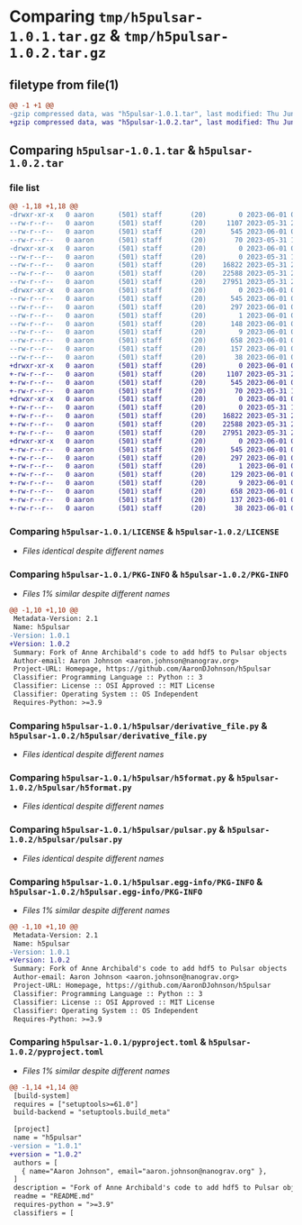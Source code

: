 # Comparing `tmp/h5pulsar-1.0.1.tar.gz` & `tmp/h5pulsar-1.0.2.tar.gz`

## filetype from file(1)

```diff
@@ -1 +1 @@
-gzip compressed data, was "h5pulsar-1.0.1.tar", last modified: Thu Jun  1 01:51:02 2023, max compression
+gzip compressed data, was "h5pulsar-1.0.2.tar", last modified: Thu Jun  1 01:52:56 2023, max compression
```

## Comparing `h5pulsar-1.0.1.tar` & `h5pulsar-1.0.2.tar`

### file list

```diff
@@ -1,18 +1,18 @@
-drwxr-xr-x   0 aaron      (501) staff       (20)        0 2023-06-01 01:51:02.160294 h5pulsar-1.0.1/
--rw-r--r--   0 aaron      (501) staff       (20)     1107 2023-05-31 23:19:03.000000 h5pulsar-1.0.1/LICENSE
--rw-r--r--   0 aaron      (501) staff       (20)      545 2023-06-01 01:51:02.160164 h5pulsar-1.0.1/PKG-INFO
--rw-r--r--   0 aaron      (501) staff       (20)       70 2023-05-31 15:20:50.000000 h5pulsar-1.0.1/README.md
-drwxr-xr-x   0 aaron      (501) staff       (20)        0 2023-06-01 01:51:02.158957 h5pulsar-1.0.1/h5pulsar/
--rw-r--r--   0 aaron      (501) staff       (20)        0 2023-05-31 15:17:57.000000 h5pulsar-1.0.1/h5pulsar/__init__.py
--rw-r--r--   0 aaron      (501) staff       (20)    16822 2023-05-31 20:41:25.000000 h5pulsar-1.0.1/h5pulsar/derivative_file.py
--rw-r--r--   0 aaron      (501) staff       (20)    22588 2023-05-31 20:54:29.000000 h5pulsar-1.0.1/h5pulsar/h5format.py
--rw-r--r--   0 aaron      (501) staff       (20)    27951 2023-05-31 20:56:49.000000 h5pulsar-1.0.1/h5pulsar/pulsar.py
-drwxr-xr-x   0 aaron      (501) staff       (20)        0 2023-06-01 01:51:02.160005 h5pulsar-1.0.1/h5pulsar.egg-info/
--rw-r--r--   0 aaron      (501) staff       (20)      545 2023-06-01 01:51:02.000000 h5pulsar-1.0.1/h5pulsar.egg-info/PKG-INFO
--rw-r--r--   0 aaron      (501) staff       (20)      297 2023-06-01 01:51:02.000000 h5pulsar-1.0.1/h5pulsar.egg-info/SOURCES.txt
--rw-r--r--   0 aaron      (501) staff       (20)        1 2023-06-01 01:51:02.000000 h5pulsar-1.0.1/h5pulsar.egg-info/dependency_links.txt
--rw-r--r--   0 aaron      (501) staff       (20)      148 2023-06-01 01:51:02.000000 h5pulsar-1.0.1/h5pulsar.egg-info/requires.txt
--rw-r--r--   0 aaron      (501) staff       (20)        9 2023-06-01 01:51:02.000000 h5pulsar-1.0.1/h5pulsar.egg-info/top_level.txt
--rw-r--r--   0 aaron      (501) staff       (20)      658 2023-06-01 01:48:20.000000 h5pulsar-1.0.1/pyproject.toml
--rw-r--r--   0 aaron      (501) staff       (20)      157 2023-06-01 01:50:44.000000 h5pulsar-1.0.1/requirements.txt
--rw-r--r--   0 aaron      (501) staff       (20)       38 2023-06-01 01:51:02.160333 h5pulsar-1.0.1/setup.cfg
+drwxr-xr-x   0 aaron      (501) staff       (20)        0 2023-06-01 01:52:56.879840 h5pulsar-1.0.2/
+-rw-r--r--   0 aaron      (501) staff       (20)     1107 2023-05-31 23:19:03.000000 h5pulsar-1.0.2/LICENSE
+-rw-r--r--   0 aaron      (501) staff       (20)      545 2023-06-01 01:52:56.879697 h5pulsar-1.0.2/PKG-INFO
+-rw-r--r--   0 aaron      (501) staff       (20)       70 2023-05-31 15:20:50.000000 h5pulsar-1.0.2/README.md
+drwxr-xr-x   0 aaron      (501) staff       (20)        0 2023-06-01 01:52:56.878176 h5pulsar-1.0.2/h5pulsar/
+-rw-r--r--   0 aaron      (501) staff       (20)        0 2023-05-31 15:17:57.000000 h5pulsar-1.0.2/h5pulsar/__init__.py
+-rw-r--r--   0 aaron      (501) staff       (20)    16822 2023-05-31 20:41:25.000000 h5pulsar-1.0.2/h5pulsar/derivative_file.py
+-rw-r--r--   0 aaron      (501) staff       (20)    22588 2023-05-31 20:54:29.000000 h5pulsar-1.0.2/h5pulsar/h5format.py
+-rw-r--r--   0 aaron      (501) staff       (20)    27951 2023-05-31 20:56:49.000000 h5pulsar-1.0.2/h5pulsar/pulsar.py
+drwxr-xr-x   0 aaron      (501) staff       (20)        0 2023-06-01 01:52:56.879463 h5pulsar-1.0.2/h5pulsar.egg-info/
+-rw-r--r--   0 aaron      (501) staff       (20)      545 2023-06-01 01:52:56.000000 h5pulsar-1.0.2/h5pulsar.egg-info/PKG-INFO
+-rw-r--r--   0 aaron      (501) staff       (20)      297 2023-06-01 01:52:56.000000 h5pulsar-1.0.2/h5pulsar.egg-info/SOURCES.txt
+-rw-r--r--   0 aaron      (501) staff       (20)        1 2023-06-01 01:52:56.000000 h5pulsar-1.0.2/h5pulsar.egg-info/dependency_links.txt
+-rw-r--r--   0 aaron      (501) staff       (20)      129 2023-06-01 01:52:56.000000 h5pulsar-1.0.2/h5pulsar.egg-info/requires.txt
+-rw-r--r--   0 aaron      (501) staff       (20)        9 2023-06-01 01:52:56.000000 h5pulsar-1.0.2/h5pulsar.egg-info/top_level.txt
+-rw-r--r--   0 aaron      (501) staff       (20)      658 2023-06-01 01:52:45.000000 h5pulsar-1.0.2/pyproject.toml
+-rw-r--r--   0 aaron      (501) staff       (20)      137 2023-06-01 01:52:40.000000 h5pulsar-1.0.2/requirements.txt
+-rw-r--r--   0 aaron      (501) staff       (20)       38 2023-06-01 01:52:56.879878 h5pulsar-1.0.2/setup.cfg
```

### Comparing `h5pulsar-1.0.1/LICENSE` & `h5pulsar-1.0.2/LICENSE`

 * *Files identical despite different names*

### Comparing `h5pulsar-1.0.1/PKG-INFO` & `h5pulsar-1.0.2/PKG-INFO`

 * *Files 1% similar despite different names*

```diff
@@ -1,10 +1,10 @@
 Metadata-Version: 2.1
 Name: h5pulsar
-Version: 1.0.1
+Version: 1.0.2
 Summary: Fork of Anne Archibald's code to add hdf5 to Pulsar objects
 Author-email: Aaron Johnson <aaron.johnson@nanograv.org>
 Project-URL: Homepage, https://github.com/AaronDJohnson/h5pulsar
 Classifier: Programming Language :: Python :: 3
 Classifier: License :: OSI Approved :: MIT License
 Classifier: Operating System :: OS Independent
 Requires-Python: >=3.9
```

### Comparing `h5pulsar-1.0.1/h5pulsar/derivative_file.py` & `h5pulsar-1.0.2/h5pulsar/derivative_file.py`

 * *Files identical despite different names*

### Comparing `h5pulsar-1.0.1/h5pulsar/h5format.py` & `h5pulsar-1.0.2/h5pulsar/h5format.py`

 * *Files identical despite different names*

### Comparing `h5pulsar-1.0.1/h5pulsar/pulsar.py` & `h5pulsar-1.0.2/h5pulsar/pulsar.py`

 * *Files identical despite different names*

### Comparing `h5pulsar-1.0.1/h5pulsar.egg-info/PKG-INFO` & `h5pulsar-1.0.2/h5pulsar.egg-info/PKG-INFO`

 * *Files 1% similar despite different names*

```diff
@@ -1,10 +1,10 @@
 Metadata-Version: 2.1
 Name: h5pulsar
-Version: 1.0.1
+Version: 1.0.2
 Summary: Fork of Anne Archibald's code to add hdf5 to Pulsar objects
 Author-email: Aaron Johnson <aaron.johnson@nanograv.org>
 Project-URL: Homepage, https://github.com/AaronDJohnson/h5pulsar
 Classifier: Programming Language :: Python :: 3
 Classifier: License :: OSI Approved :: MIT License
 Classifier: Operating System :: OS Independent
 Requires-Python: >=3.9
```

### Comparing `h5pulsar-1.0.1/pyproject.toml` & `h5pulsar-1.0.2/pyproject.toml`

 * *Files 1% similar despite different names*

```diff
@@ -1,14 +1,14 @@
 [build-system]
 requires = ["setuptools>=61.0"]
 build-backend = "setuptools.build_meta"
 
 [project]
 name = "h5pulsar"
-version = "1.0.1"
+version = "1.0.2"
 authors = [
   { name="Aaron Johnson", email="aaron.johnson@nanograv.org" },
 ]
 description = "Fork of Anne Archibald's code to add hdf5 to Pulsar objects"
 readme = "README.md"
 requires-python = ">=3.9"
 classifiers = [
```

